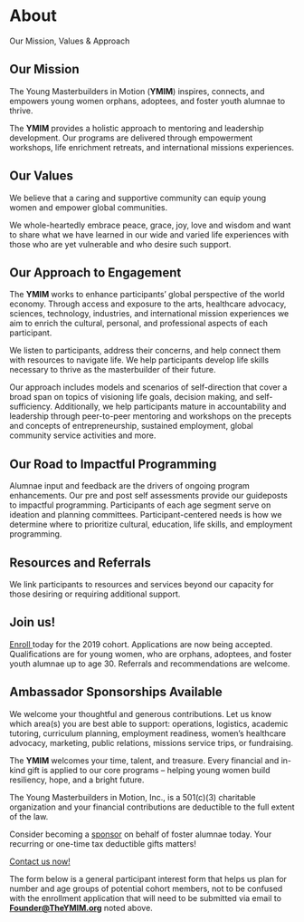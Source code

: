 # About

<div class="entry-content" itemprop="text">

Our Mission, Values & Approach

<h2>Our Mission</h2>

The Young Masterbuilders in Motion (**YMIM**) inspires, connects, and empowers young women orphans, adoptees, and foster youth alumnae to thrive.

The **YMIM** provides a holistic approach to mentoring and leadership development. Our programs are delivered through empowerment workshops, life enrichment retreats, and international missions experiences.

<h2>Our Values</h2>

We believe that a caring and supportive community can equip young women and empower global communities.

We whole-heartedly embrace peace, grace, joy, love and wisdom and want to share what we have learned in our wide and varied life experiences with those who are yet vulnerable and who desire such support.

<h2>Our Approach to Engagement</h2>

The **YMIM** works to enhance participants’ global perspective of the world economy. Through access and exposure to the arts, healthcare advocacy, sciences, technology, industries, and international mission experiences we aim to enrich the cultural, personal, and professional aspects of each participant. 

We listen to participants, address their concerns, and help connect them with resources to navigate life. We help participants develop life skills necessary to thrive as the masterbuilder of their future.

Our approach includes models and scenarios of self-direction that cover a broad span on topics of visioning life goals, decision making, and self-sufficiency. Additionally, we help participants mature in accountability and leadership through peer-to-peer mentoring and workshops on the precepts and concepts of entrepreneurship, sustained employment, global community service activities and more.

<h2>Our Road to Impactful Programming</h2>

Alumnae input and feedback are the drivers of ongoing program enhancements. Our pre and post self assessments provide our guideposts to impactful programming. Participants of each age segment serve on ideation and planning committees. Participant-centered needs is how we determine where to prioritize cultural, education, life skills, and employment programming. 

<h2>Resources and Referrals</h2>

We link participants to resources and services beyond our capacity for those desiring or requiring additional support. 

<h2>Join us!</h2>

[Enroll ](/enrollment/)today for the 2019 cohort. Applications are now being accepted. Qualifications are for young women, who are orphans, adoptees, and foster youth alumnae up to age 30\. Referrals and recommendations are welcome.

<h2>Ambassador Sponsorships Available</h2>

We welcome your thoughtful and generous contributions. Let us know which area(s) you are best able to support: operations, logistics, academic tutoring, curriculum planning, employment readiness, women’s healthcare advocacy, marketing, public relations, missions service trips, or fundraising.

The **YMIM** welcomes your time, talent, and treasure. Every financial and in-kind gift is applied to our core programs – helping young women build resiliency, hope, and a bright future. 

The Young Masterbuilders in Motion, Inc., is a 501(c)(3) charitable organization and your financial contributions are deductible to the full extent of the law.

Consider becoming a [sponsor](/become-a-sponsor/) on behalf of foster alumnae today. Your recurring or one-time tax deductible gifts matters!

[Contact us now!](/contact-us/)

</div>

The form below is a general participant interest form that helps us plan for number and age groups of potential cohort members, not to be confused with the enrollment application that will need to be submitted via email to **Founder@TheYMIM.org** noted above.